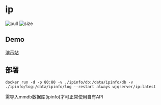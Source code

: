 # ip

![pull](https://img.shields.io/docker/pulls/wjqserver/ip.svg) ![size](https://img.shields.io/docker/image-size/wjqserver/ip)

## Demo

[演示站](https://ip.1888866.xyz)

## 部署

```
docker run -d -p 80:80 -v ./ipinfo/db:/data/ipinfo/db -v ./ipinfo/log:/data/ipinfo/log --restart always wjqserver/ip:latest
```

需导入mmdb数据库(ipinfo)才可正常使用自有API
